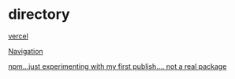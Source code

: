 # directory

[vercel](https://ds-algo-official.vercel.app/)

[Navigation](https://amazing-mccarthy-aa9929.netlify.app/directory.html)

[npm...just experimenting with my first publish.... not a real package](https://www.npmjs.com/package/ds-algo-study)
